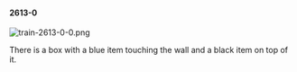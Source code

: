 #### 2613-0
![train-2613-0-0.png](https://github.com/lil-lab/nlvr/raw/master/nlvr/train/images/50/train-2613-0-0.png "train-2613-0-0.png")

There is a box with a blue item touching the wall and a black item on top of it.